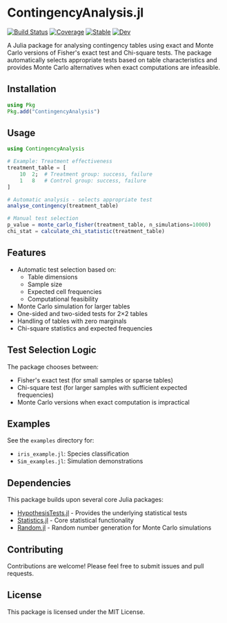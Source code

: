 # ContingencyAnalysis.jl

[![Build Status](https://github.com/username/ContingencyAnalysis.jl/actions/workflows/CI.yml/badge.svg)](https://github.com/username/ContingencyAnalysis.jl/actions/workflows/CI.yml)
[![Coverage](https://codecov.io/gh/username/ContingencyAnalysis.jl/branch/main/graph/badge.svg)](https://codecov.io/gh/username/ContingencyAnalysis.jl)
[![Stable](https://img.shields.io/badge/docs-stable-blue.svg)](https://username.github.io/ContingencyAnalysis.jl/stable/)
[![Dev](https://img.shields.io/badge/docs-dev-blue.svg)](https://username.github.io/ContingencyAnalysis.jl/dev/)

A Julia package for analysing contingency tables using exact and Monte Carlo versions of Fisher's exact test and Chi-square tests. The package automatically selects appropriate tests based on table characteristics and provides Monte Carlo alternatives when exact computations are infeasible.

## Installation

```julia
using Pkg
Pkg.add("ContingencyAnalysis")
```

## Usage

```julia
using ContingencyAnalysis

# Example: Treatment effectiveness
treatment_table = [
    10  2;  # Treatment group: success, failure
    1   8   # Control group: success, failure
]

# Automatic analysis - selects appropriate test
analyse_contingency(treatment_table)

# Manual test selection
p_value = monte_carlo_fisher(treatment_table, n_simulations=10000)
chi_stat = calculate_chi_statistic(treatment_table)
```

## Features

- Automatic test selection based on:
  - Table dimensions
  - Sample size
  - Expected cell frequencies
  - Computational feasibility
- Monte Carlo simulation for larger tables
- One-sided and two-sided tests for 2×2 tables
- Handling of tables with zero marginals
- Chi-square statistics and expected frequencies

## Test Selection Logic

The package chooses between:

- Fisher's exact test (for small samples or sparse tables)
- Chi-square test (for larger samples with sufficient expected frequencies)
- Monte Carlo versions when exact computation is impractical

## Examples

See the `examples` directory for:

- `iris_example.jl`: Species classification
- `Sim_examples.jl`: Simulation demonstrations

## Dependencies

This package builds upon several core Julia packages:

- [HypothesisTests.jl](https://github.com/JuliaStats/HypothesisTests.jl) - Provides the underlying statistical tests
- [Statistics.jl](https://github.com/JuliaLang/Statistics.jl) - Core statistical functionality
- [Random.jl](https://github.com/JuliaLang/Random.jl) - Random number generation for Monte Carlo simulations

## Contributing

Contributions are welcome! Please feel free to submit issues and pull requests.

## License

This package is licensed under the MIT License.
